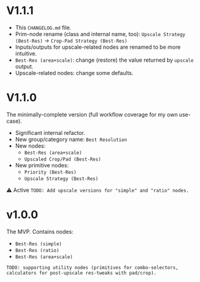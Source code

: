 # V1.1.1

- This `CHANGELOG.md` file.
- Prim-node rename (class and internal name, too): `Upscale Strategy (Best-Res)` -> `Crop-Pad Strategy (Best-Res)`
- Inputs/outputs for upscale-related nodes are renamed to be more intuitive.
- `Best-Res (area+scale)`: change (restore) the value returned by `upscale` output.
- Upscale-related nodes: change some defaults. 

# V1.1.0

The minimally-complete version (full workflow coverage for my own use-case).
- Significant internal refactor.
- New group/category name: `Best Resolution`
- New nodes:
  - `Best-Res (area+scale)`
  - `Upscaled Crop/Pad (Best-Res)`
- New primitive nodes:
  - `Priority (Best-Res)`
  - `Upscale Strategy (Best-Res)`

⚠️ Active `TODO: Add upscale versions for "simple" and "ratio" nodes.`

# v1.0.0

The MVP. Contains nodes:
- `Best-Res (simple)`
- `Best-Res (ratio)`
- `Best-Res (area+scale)`

`TODO: supporting utility nodes (primitives for combo-selectors, calculators for post-upscale res-tweaks with pad/crop).`
